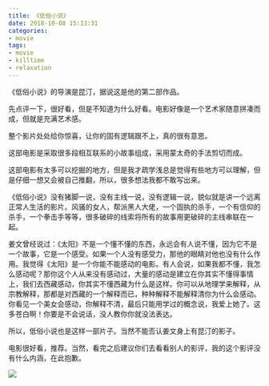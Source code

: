 ```yaml
---
title: 《低俗小说》
date: 2018-10-08 15:13:31
categories:
- movie
tags:
- movie
- killtime
- relaxation
---
```

《低俗小说》的导演是昆汀，据说这是他的第二部作品。

<!-- more -->

先点评一下，很好看，但是不知道为什么好看。电影好像是一个艺术家随意拼凑而成，但就是充满艺术感。

整个影片处处给你惊喜，让你的固有逻辑跟不上，真的很有意思。

这部电影是采取很多段相互联系的小故事组成，采用蒙太奇的手法剪切而成。

这部电影有太多可以挖掘的地方，但是我才疏学浅总是觉得有些地方可以理解，但是仔细一想又会被自己推翻，所以，很多想法我都不敢写出来。

《低俗小说》没有猪脚一说，没有主线一说，没有逻辑一说，貌似就是讲一个远离正常人生活的影片。风骚的女人，帮派黑人大佬，一个固执的杀手，一个有信仰的杀手，一个拳击手等等，很多破碎的线索将所有的故事用更破碎的主线串联在一起。

姜文曾经说过：《太阳》不是一个懂不懂的东西，永远会有人说不懂，因为它不是一个故事，它是一个感受。如果一个人没有感受力，那他的眼睛对他也没有什么作用。我觉得《太阳》是一个你能不能感动的电影。有人会说，如果我都不懂，我怎么感动呢？那你这个人从来没有感动过，大量的感动是建立在你其实不懂得事情上，我们去西藏感动，你其实不懂西藏为什么是这样。你可以从地理学来解释，从宗教解释，那都是对西藏的一个解释而已，种种解释不能解释清你为什么会感动。你看见一个美女会感动，你解释不清，最后只能用学过的概念说，我爱上她了。这多苍白啊！你要是不会说话，没人教你你就没法表达。

所以，低俗小说也是这样一部片子。当然不能否认姜文身上有昆汀的影子。

电影很好看，推荐。当然，看完之后建议你们去看看别人的影评，我的这个影评没有什么内涵，在此抱歉。

![](/images/movie/11.jpg)
